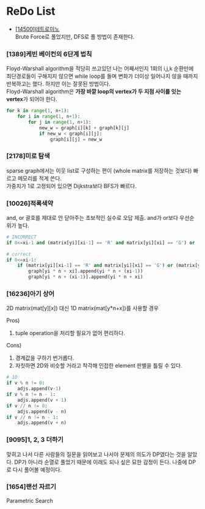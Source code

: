 # ReDo List
- [[14500]테트로미노](https://www.acmicpc.net/problem/14500)  
Brute Force로 풀었지만, DFS로 풀 방법이 존재한다.

### [1389]케빈 베이컨의 6단계 법칙
Floyd-Warshall algorithm을 적당히 쓰고있던 나는 어째서인지 1회의 i,j,k 순환만에 최단경로들이 구해지지 않으면 while loop를 돌며 변화가 더이상 일어나지 않을 때까지 반복하고는 했다. 하지만 이는 잘못된 방법이다.  
Floyd-Warshall algorithm은 **가장 바깥 loop의 vertex가 두 지점 사이를 잇는 vertex**가 되어야 한다.
```python
for k in range(1, n+1):
    for i in range(1, n+1):
        for j in range(1, n+1):
            new_w = graph[i][k] + graph[k][j]
            if new_w < graph[i][j]:
                graph[i][j] = new_w
```

### [2178]미로 탐색
sparse graph에서는 이웃 list로 구성하는 편이 (whole matrix를 저장하는 것보다) 빠르고 메모리를 적게 쓴다.  
가중치가 1로 고정되어 있으면 Dijkstra보다 BFS가 빠르다.

### [10026]적록색약
and, or 괄호를 제대로 안 닫아주는 초보적인 실수로 오답 제출. and가 or보다 우선순위가 높다.  
```python
# INCORRECT
if 0<=xi-1 and (matrix[yi][xi-1] == 'R' and matrix[yi][xi] == 'G') or (matrix[yi][xi-1] == 'G' and matrix[yi][xi] == 'R'):
    
# correct
if 0<=xi-1:
    if (matrix[yi][xi-1] == 'R' and matrix[yi][xi] == 'G') or (matrix[yi][xi-1] == 'G' and matrix[yi][xi] == 'R'):
        graph[yi * n + xi].append(yi * n + (xi-1))
        graph[yi * n + (xi-1)].append(yi * n + xi)
```

### [16236]아기 상어
2D matrix(mat[y][x]) 대신 1D matrix(mat[y*n+x])를 사용할 경우  

Pros)
1. tuple operation을 처리할 필요가 없어 편리하다.  

Cons)
1. 경계값을 구하기 번거롭다.
2. 자칫하면 2D와 비슷할 거라고 착각해 인접한 element 판별을 틀릴 수 있다.  

```python
# 1D
if v % n != 0:
    adjs.append(v-1)
if v % n != n - 1:
    adjs.append(v + 1)
if v // n != 0:
    adjs.append(v - n)
if v // n != n - 1:
    adjs.append(v + n)
```

### [9095]1, 2, 3 더하기
맞히고 나서 다른 사람들의 질문을 읽어보고 나서야 문제의 의도가 DP였다는 것을 알았다. DP가 아니라 순열로 풀었기 때문에 이래도 되나 싶은 묘한 감정이 든다. 나중에 DP로 다시 풀어볼 예정이다.  

### [1654]랜선 자르기
Parametric Search
